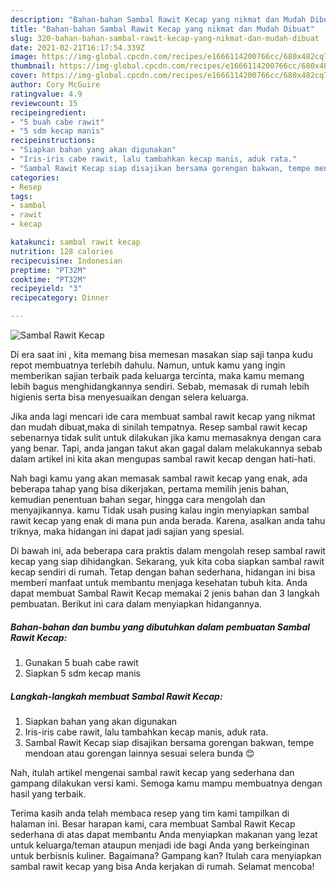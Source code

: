 ```yaml
---
description: "Bahan-bahan Sambal Rawit Kecap yang nikmat dan Mudah Dibuat"
title: "Bahan-bahan Sambal Rawit Kecap yang nikmat dan Mudah Dibuat"
slug: 320-bahan-bahan-sambal-rawit-kecap-yang-nikmat-dan-mudah-dibuat
date: 2021-02-21T16:17:54.339Z
image: https://img-global.cpcdn.com/recipes/e1666114200766cc/680x482cq70/sambal-rawit-kecap-foto-resep-utama.jpg
thumbnail: https://img-global.cpcdn.com/recipes/e1666114200766cc/680x482cq70/sambal-rawit-kecap-foto-resep-utama.jpg
cover: https://img-global.cpcdn.com/recipes/e1666114200766cc/680x482cq70/sambal-rawit-kecap-foto-resep-utama.jpg
author: Cory McGuire
ratingvalue: 4.9
reviewcount: 15
recipeingredient:
- "5 buah cabe rawit"
- "5 sdm kecap manis"
recipeinstructions:
- "Siapkan bahan yang akan digunakan"
- "Iris-iris cabe rawit, lalu tambahkan kecap manis, aduk rata."
- "Sambal Rawit Kecap siap disajikan bersama gorengan bakwan, tempe mendoan atau gorengan lainnya sesuai selera bunda 😊"
categories:
- Resep
tags:
- sambal
- rawit
- kecap

katakunci: sambal rawit kecap 
nutrition: 128 calories
recipecuisine: Indonesian
preptime: "PT32M"
cooktime: "PT32M"
recipeyield: "3"
recipecategory: Dinner

---
```



![Sambal Rawit Kecap](https://img-global.cpcdn.com/recipes/e1666114200766cc/680x482cq70/sambal-rawit-kecap-foto-resep-utama.jpg)

Di era  saat ini , kita memang bisa memesan masakan siap saji tanpa kudu repot membuatnya terlebih dahulu. Namun, untuk kamu yang ingin memberikan sajian terbaik pada keluarga tercinta, maka kamu memang lebih bagus menghidangkannya sendiri. Sebab, memasak di rumah lebih higienis serta bisa menyesuaikan dengan selera keluarga.

Jika anda lagi mencari ide cara membuat sambal rawit kecap yang nikmat dan mudah dibuat,maka di sinilah tempatnya. Resep sambal rawit kecap  sebenarnya tidak sulit untuk dilakukan jika kamu memasaknya dengan cara yang benar. Tapi, anda jangan takut akan gagal dalam melakukannya 
sebab dalam artikel ini kita akan mengupas sambal rawit kecap dengan hati-hati.  



Nah bagi kamu yang akan memasak sambal rawit kecap yang enak, ada beberapa tahap yang bisa dikerjakan, pertama memilih jenis bahan, kemudian penentuan bahan segar, hingga cara mengolah dan menyajikannya. kamu Tidak usah pusing kalau ingin menyiapkan sambal rawit kecap yang enak di mana pun anda berada. Karena, asalkan anda  tahu triknya, maka hidangan ini dapat jadi sajian yang spesial.

Di bawah ini, ada beberapa cara praktis  dalam mengolah resep sambal rawit kecap yang siap dihidangkan. Sekarang, yuk kita coba siapkan sambal rawit kecap sendiri di rumah. Tetap dengan bahan sederhana, hidangan ini bisa memberi manfaat untuk membantu menjaga kesehatan tubuh kita. Anda dapat membuat Sambal Rawit Kecap memakai 2 jenis bahan dan 3 langkah pembuatan. Berikut ini cara dalam menyiapkan hidangannya.

<!--inarticleads1-->

##### Bahan-bahan dan bumbu yang dibutuhkan dalam pembuatan Sambal Rawit Kecap:

1. Gunakan 5 buah cabe rawit
1. Siapkan 5 sdm kecap manis




<!--inarticleads2-->

##### Langkah-langkah membuat Sambal Rawit Kecap:

1. Siapkan bahan yang akan digunakan
1. Iris-iris cabe rawit, lalu tambahkan kecap manis, aduk rata.
1. Sambal Rawit Kecap siap disajikan bersama gorengan bakwan, tempe mendoan atau gorengan lainnya sesuai selera bunda 😊




Nah, itulah artikel mengenai  sambal rawit kecap  yang sederhana dan gampang dilakukan versi kami. Semoga kamu mampu membuatnya dengan hasil yang terbaik. 

Terima kasih anda telah membaca resep yang tim kami tampilkan di halaman ini. Besar harapan kami, cara membuat  Sambal Rawit Kecap sederhana di atas dapat membantu Anda menyiapkan makanan yang lezat untuk keluarga/teman ataupun menjadi ide bagi Anda yang berkeinginan untuk berbisnis kuliner. Bagaimana? Gampang kan? Itulah cara menyiapkan sambal rawit kecap yang bisa Anda kerjakan di rumah. Selamat mencoba!

